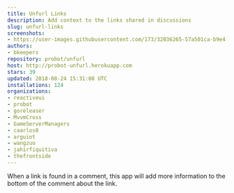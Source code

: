 ```yaml
---
title: Unfurl Links
description: Add context to the links shared in discussions
slug: unfurl-links
screenshots:
- https://user-images.githubusercontent.com/173/32036265-57a501ca-b9e4-11e7-9db3-52374fb7290c.png
authors:
- bkeepers
repository: probot/unfurl
host: http://probot-unfurl.herokuapp.com
stars: 39
updated: 2018-08-24 15:31:08 UTC
installations: 124
organizations:
- reactiveui
- probot
- goreleaser
- MvvmCross
- GameServerManagers
- caarlos0
- arguiot
- wangzuo
- jahirfiquitiva
- thefrontside
---
```


When a link is found in a comment, this app will add more information to the bottom of the comment about the link.
